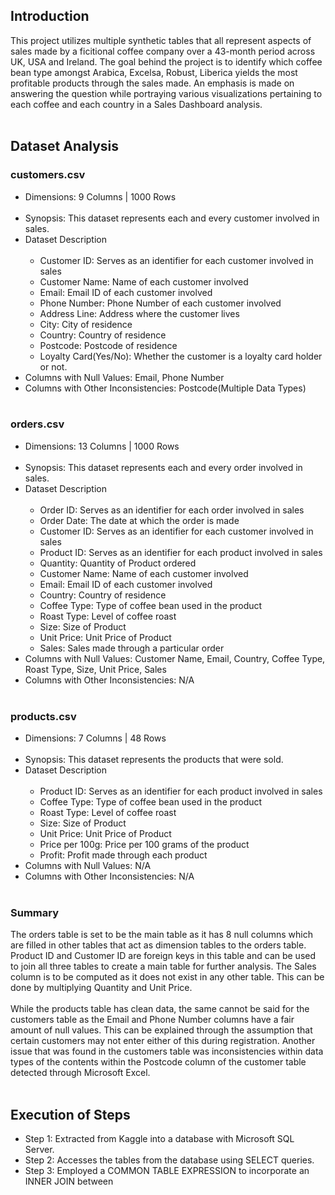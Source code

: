 ## Introduction
This project utilizes multiple synthetic tables that all represent aspects of sales made by a ficitional coffee company over a 43-month period across UK, USA and Ireland. The goal behind the project is to identify which coffee bean type amongst Arabica, Excelsa, Robust, Liberica yields the most profitable products through the sales made. An emphasis is made on answering the question while portraying various visualizations pertaining to each coffee and each country in a Sales Dashboard analysis.<br><br>
## Dataset Analysis
### customers.csv
- Dimensions: 9 Columns | 1000 Rows<br><br>
- Synopsis: This dataset represents each and every customer involved in sales.
- Dataset Description<br><br>
  - Customer ID: Serves as an identifier for each customer involved in sales
  - Customer Name: Name of each customer involved
  - Email: Email ID of each customer involved
  - Phone Number: Phone Number of each customer involved
  - Address Line: Address where the customer lives
  - City: City of residence
  - Country: Country of residence
  - Postcode: Postcode of residence
  - Loyalty Card(Yes/No): Whether the customer is a loyalty card holder or not.
- Columns with Null Values: Email, Phone Number
- Columns with Other Inconsistencies: Postcode(Multiple Data Types)<br><br>

### orders.csv
- Dimensions: 13 Columns | 1000 Rows<br><br>
- Synopsis: This dataset represents each and every order involved in sales.
- Dataset Description<br><br>
  - Order ID: Serves as an identifier for each order involved in sales
  - Order Date: The date at which the order is made
  - Customer ID: Serves as an identifier for each customer involved in sales
  - Product ID: Serves as an identifier for each product involved in sales
  - Quantity: Quantity of Product ordered
  - Customer Name: Name of each customer involved
  - Email: Email ID of each customer involved
  - Country: Country of residence
  - Coffee Type: Type of coffee bean used in the product
  - Roast Type: Level of coffee roast
  - Size: Size of Product
  - Unit Price: Unit Price of Product
  - Sales: Sales made through a particular order
- Columns with Null Values: Customer Name, Email, Country, Coffee Type, Roast Type, Size, Unit Price, Sales
- Columns with Other Inconsistencies: N/A<br><br>

### products.csv
- Dimensions: 7 Columns | 48 Rows<br><br>
- Synopsis: This dataset represents the products that were sold.
- Dataset Description<br><br>
  - Product ID: Serves as an identifier for each product involved in sales
  - Coffee Type: Type of coffee bean used in the product
  - Roast Type: Level of coffee roast
  - Size: Size of Product
  - Unit Price: Unit Price of Product
  - Price per 100g: Price per 100 grams of the product
  - Profit: Profit made through each product
- Columns with Null Values: N/A
- Columns with Other Inconsistencies: N/A<br><br>

### Summary
The orders table is set to be the main table as it has 8 null columns which are filled in other tables that act as dimension tables to the orders table. Product ID and Customer ID are foreign keys in this table and can be used to join all three tables to create a main table for further analysis. The Sales column is to be computed as it does not exist in any other table. This can be done by multiplying Quantity and Unit Price.<br><br>
While the products table has clean data, the same cannot be said for the customers table as the Email and Phone Number columns have a fair amount of null values. This can be explained through the assumption that certain customers may not enter either of this during registration. Another issue that was found in the customers table was inconsistencies within data types of the contents within the Postcode column of the customer table detected through Microsoft Excel.<br><br>

## Execution of Steps
- Step 1: Extracted from Kaggle into a database with Microsoft SQL Server.
- Step 2: Accesses the tables from the database using SELECT queries.
- Step 3: Employed a COMMON TABLE EXPRESSION to incorporate an INNER JOIN between 
